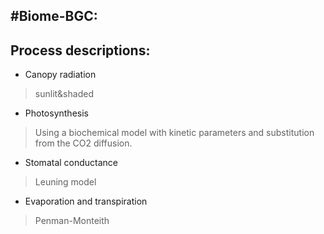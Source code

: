 #Biome-BGC:
--------------------
## Process descriptions:

* Canopy radiation

>	sunlit&shaded

* Photosynthesis

>	Using a biochemical model with kinetic parameters and substitution from the CO2 diffusion.

* Stomatal conductance

>	Leuning model

* Evaporation and transpiration

>	Penman-Monteith

